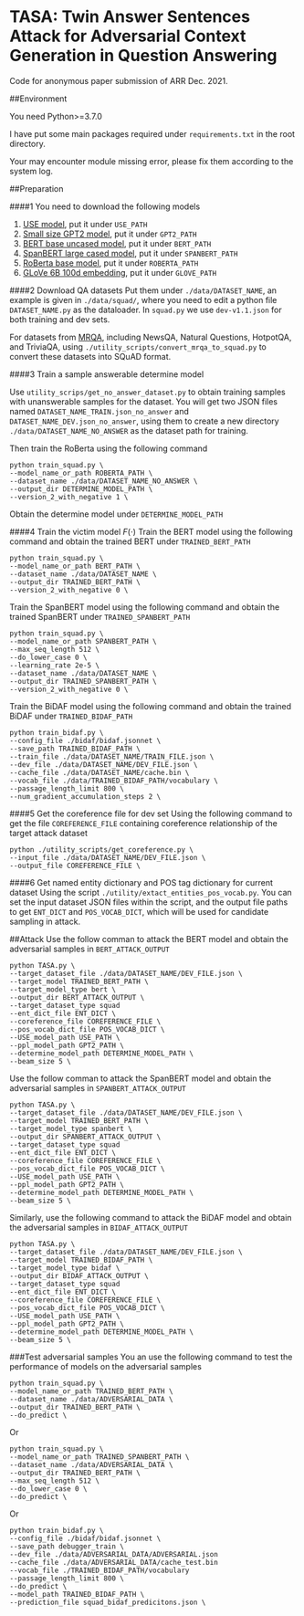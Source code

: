# TASA: Twin Answer Sentences Attack for Adversarial Context Generation in Question Answering
Code for anonymous paper submission of ARR Dec. 2021.

##Environment

You need Python>=3.7.0

I have put some main packages required under `requirements.txt` in the root directory.

Your may encounter module missing error, please fix them according to the system log.

##Preparation

####1 You need to download the following models
1. [USE model](https://tfhub.dev/google/universal-sentence-encoder/4), put it under `USE_PATH`
2. [Small size GPT2 model](https://huggingface.co/gpt2/), put it under `GPT2_PATH`
3. [BERT base uncased model](https://huggingface.co/bert-base-uncased), put it under `BERT_PATH`
4. [SpanBERT large cased model](https://huggingface.co/SpanBERT/spanbert-large-cased), put it under `SPANBERT_PATH`
5. [RoBerta base model](https://huggingface.co/roberta-base), put it under `ROBERTA_PATH`
6. [GLoVe 6B 100d embedding](https://nlp.stanford.edu/data/glove.6B.zip), put it under `GLOVE_PATH`

####2 Download QA datasets 
Put them under `./data/DATASET_NAME`, an example is given in `./data/squad/`, where 
you need to edit a python file `DATASET_NAME.py` as the dataloader. In `squad.py` we use `dev-v1.1.json` for
both training and dev sets.

For datasets from [MRQA](https://github.com/mrqa/MRQA-Shared-Task-2019), including NewsQA, Natural Questions, 
HotpotQA, and TriviaQA, using `./utility_scripts/convert_mrqa_to_squad.py` to convert these datasets into SQuAD format.

####3 Train a sample answerable determine model

Use `utility_scrips/get_no_answer_dataset.py` to obtain training samples with unanswerable samples for the dataset.
You will get two JSON files named `DATASET_NAME_TRAIN.json_no_answer` and `DATASET_NAME_DEV.json_no_answer`, using 
them to create a new directory `./data/DATASET_NAME_NO_ANSWER` as the dataset path for training.

Then train the RoBerta using the following command
```
python train_squad.py \
--model_name_or_path ROBERTA_PATH \
--dataset_name ./data/DATASET_NAME_NO_ANSWER \
--output_dir DETERMINE_MODEL_PATH \
--version_2_with_negative 1 \
```
Obtain the determine model under `DETERMINE_MODEL_PATH`

####4 Train the victim model $F(\cdot)$
Train the BERT model using the following command and obtain the trained BERT under `TRAINED_BERT_PATH`
```
python train_squad.py \
--model_name_or_path BERT_PATH \
--dataset_name ./data/DATASET_NAME \
--output_dir TRAINED_BERT_PATH \
--version_2_with_negative 0 \
```
Train the SpanBERT model using the following command and obtain the trained SpanBERT under `TRAINED_SPANBERT_PATH`
```
python train_squad.py \
--model_name_or_path SPANBERT_PATH \
--max_seq_length 512 \
--do_lower_case 0 \
--learning_rate 2e-5 \
--dataset_name ./data/DATASET_NAME \
--output_dir TRAINED_SPANBERT_PATH \
--version_2_with_negative 0 \
```
Train the BiDAF model using the following command and obtain the trained BiDAF under `TRAINED_BIDAF_PATH`
```
python train_bidaf.py \
--config_file ./bidaf/bidaf.jsonnet \
--save_path TRAINED_BIDAF_PATH \
--train_file ./data/DATASET_NAME/TRAIN_FILE.json \
--dev_file ./data/DATASET_NAME/DEV_FILE.json \
--cache_file ./data/DATASET_NAME/cache.bin \
--vocab_file ./data/TRAINED_BIDAF_PATH/vocabulary \
--passage_length_limit 800 \
--num_gradient_accumulation_steps 2 \
```

####5 Get the coreference file for dev set
Using the following command to get the file `COREFERENCE_FILE` containing coreference relationship of the target attack dataset
```
python ./utility_scripts/get_coreference.py \
--input_file ./data/DATASET_NAME/DEV_FILE.json \
--output_file COREFERENCE_FILE \
```

####6 Get named entity dictionary and POS tag dictionary for current dataset
Using the script `./utility/extact_entities_pos_vocab.py`. You can set the input dataset JSON files within the script,
and the output file paths to get `ENT_DICT` and `POS_VOCAB_DICT`, which will be used for candidate sampling in attack.

##Attack
Use the follow comman to attack the BERT model and obtain the adversarial samples in `BERT_ATTACK_OUTPUT`
```
python TASA.py \
--target_dataset_file ./data/DATASET_NAME/DEV_FILE.json \
--target_model TRAINED_BERT_PATH \
--target_model_type bert \
--output_dir BERT_ATTACK_OUTPUT \
--target_dataset_type squad
--ent_dict_file ENT_DICT \
--coreference_file COREFERENCE_FILE \
--pos_vocab_dict_file POS_VOCAB_DICT \
--USE_model_path USE_PATH \
--ppl_model_path GPT2_PATH \
--determine_model_path DETERMINE_MODEL_PATH \
--beam_size 5 \
```

Use the follow comman to attack the SpanBERT model and obtain the adversarial samples in `SPANBERT_ATTACK_OUTPUT`
```
python TASA.py \
--target_dataset_file ./data/DATASET_NAME/DEV_FILE.json \
--target_model TRAINED_BERT_PATH \
--target_model_type spanbert \
--output_dir SPANBERT_ATTACK_OUTPUT \
--target_dataset_type squad
--ent_dict_file ENT_DICT \
--coreference_file COREFERENCE_FILE \
--pos_vocab_dict_file POS_VOCAB_DICT \
--USE_model_path USE_PATH \
--ppl_model_path GPT2_PATH \
--determine_model_path DETERMINE_MODEL_PATH \
--beam_size 5 \
```

Similarly, use the following command to attack the BiDAF model and obtain the adversarial samples in `BIDAF_ATTACK_OUTPUT`
```
python TASA.py \
--target_dataset_file ./data/DATASET_NAME/DEV_FILE.json \
--target_model TRAINED_BIDAF_PATH \
--target_model_type bidaf \
--output_dir BIDAF_ATTACK_OUTPUT \
--target_dataset_type squad
--ent_dict_file ENT_DICT \
--coreference_file COREFERENCE_FILE \
--pos_vocab_dict_file POS_VOCAB_DICT \
--USE_model_path USE_PATH \
--ppl_model_path GPT2_PATH \
--determine_model_path DETERMINE_MODEL_PATH \
--beam_size 5 \
```

###Test adversarial samples
You an use the following command to test the performance of models on the adversarial samples
```
python train_squad.py \
--model_name_or_path TRAINED_BERT_PATH \
--dataset_name ./data/ADVERSARIAL_DATA \
--output_dir TRAINED_BERT_PATH \
--do_predict \
```
Or
```
python train_squad.py \
--model_name_or_path TRAINED_SPANBERT_PATH \
--dataset_name ./data/ADVERSARIAL_DATA \
--output_dir TRAINED_BERT_PATH \
--max_seq_length 512 \
--do_lower_case 0 \
--do_predict \
```
Or
```
python train_bidaf.py \
--config_file ./bidaf/bidaf.jsonnet \
--save_path debugger_train \
--dev_file ./data/ADVERSARIAL_DATA/ADVERSARIAL.json
--cache_file ./data/ADVERSARIAL_DATA/cache_test.bin
--vocab_file ./TRAINED_BIDAF_PATH/vocabulary
--passage_length_limit 800 \
--do_predict \
--model_path TRAINED_BIDAF_PATH \
--prediction_file squad_bidaf_predicitons.json \
```